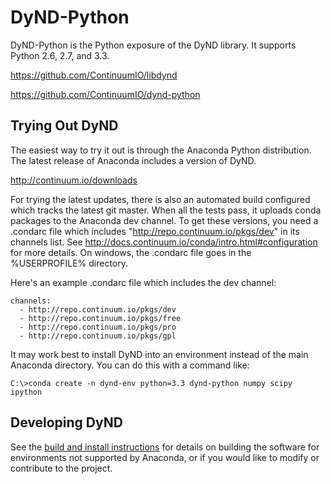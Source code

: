 DyND-Python
===========

DyND-Python is the Python exposure of the DyND library.
It supports Python 2.6, 2.7, and 3.3.

https://github.com/ContinuumIO/libdynd

https://github.com/ContinuumIO/dynd-python

Trying Out DyND
---------------

The easiest way to try it out is through the Anaconda
Python distribution. The latest release of Anaconda includes
a version of DyND.

http://continuum.io/downloads

For trying the latest updates, there is also an automated
build configured which tracks the latest git master. When
all the tests pass, it uploads conda packages to the Anaconda
dev channel. To get these versions, you need a .condarc file
which includes "http://repo.continuum.io/pkgs/dev" in its
channels list.  See http://docs.continuum.io/conda/intro.html#configuration
for more details. On windows, the .condarc file goes in
the %USERPROFILE% directory.

Here's an example .condarc file which includes the dev channel:

```
channels:
  - http://repo.continuum.io/pkgs/dev
  - http://repo.continuum.io/pkgs/free
  - http://repo.continuum.io/pkgs/pro
  - http://repo.continuum.io/pkgs/gpl
```

It may work best to install DyND into an environment instead of
the main Anaconda directory. You can do this with a command like:

```
C:\>conda create -n dynd-env python=3.3 dynd-python numpy scipy ipython
```

Developing DyND
---------------

See the [build and install instructions](BUILD_INSTALL.md) for details on
building the software for environments not supported by Anaconda, or
if you would like to modify or contribute to the project.
